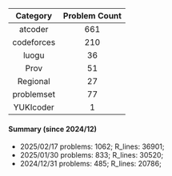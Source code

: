 | Category      | Problem Count |
|:-----------:|:--------:|
|atcoder | 661|
|codeforces | 210|
|luogu | 36|
|Prov | 51|
|Regional | 27|
|problemset | 77|
|YUKIcoder | 1|

#### Summary (since 2024/12)
- 2025/02/17   problems: 1062;   R_lines: 36901;
- 2025/01/30   problems: 833;   R_lines: 30520;
- 2024/12/31   problems: 485;   R_lines: 20786;